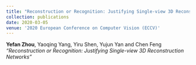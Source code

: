 ```yaml
---
title: "Reconstruction or Recognition: Justifying Single-view 3D Reconstruction Networks"
collection: publications
date: 2020-03-05
venue: '2020 European Conference on Computer Vision (ECCV)'
---
```

**Yefan Zhou**, Yaoqing Yang, Yiru Shen, Yujun Yan and Chen Feng *“Reconstruction or Recognition: Justifying Single-view 3D Reconstruction Networks”*




